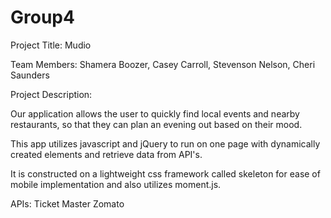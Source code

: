 # Group4
Project Title: Mudio

Team Members: Shamera Boozer, Casey Carroll, Stevenson Nelson, Cheri Saunders

Project Description:

Our application allows the user to quickly find local events and nearby restaurants, so that they can plan an evening out based on their mood.

This app utilizes javascript and jQuery to run on one page with dynamically created elements and retrieve data from API's.

It is constructed on a lightweight css framework called skeleton for ease of mobile implementation and also utilizes moment.js.

APIs:
Ticket Master
Zomato
